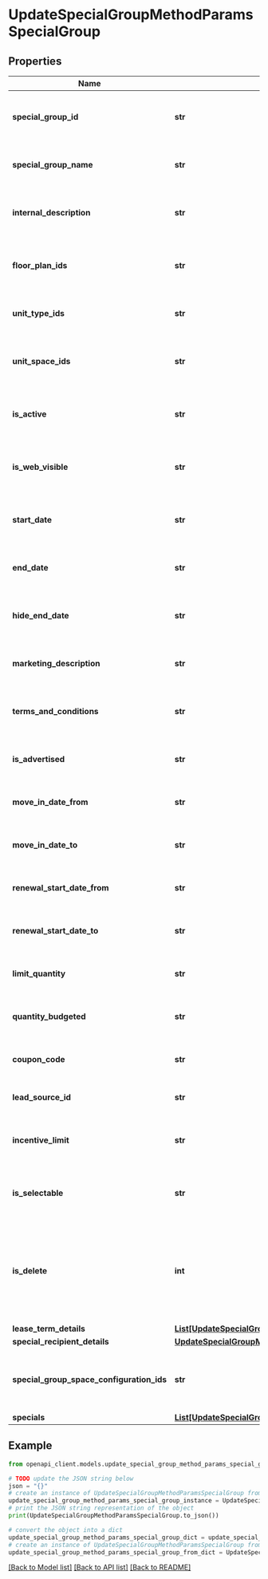 # UpdateSpecialGroupMethodParamsSpecialGroup


## Properties

Name | Type | Description | Notes
------------ | ------------- | ------------- | -------------
**special_group_id** | **str** | Required. The ID of the special group to update | 
**special_group_name** | **str** | Required. Name of the special group | 
**internal_description** | **str** | Optional. Internal description not visible to residents | [optional] 
**floor_plan_ids** | **str** | Optional. Comma separated floor plan IDs. | [optional] 
**unit_type_ids** | **str** | Optional. Comma separated unit type IDs. | [optional] 
**unit_space_ids** | **str** | Optional. Comma separated unit space IDs. | [optional] 
**is_active** | **str** | Optional. Determines if special is eligible to be used | [optional] 
**is_web_visible** | **str** | Optional. Determines if special will be shown in advertising | [optional] 
**start_date** | **str** | Optional. Date special will be advertised from | [optional] 
**end_date** | **str** | Optional. Date special will be advertised to | [optional] 
**hide_end_date** | **str** | Optional. Determines if special end date will be advertised | [optional] 
**marketing_description** | **str** | Optional. Description shown to residents | [optional] 
**terms_and_conditions** | **str** | Optional. Terms and conditions for the specials | [optional] 
**is_advertised** | **str** | Optional. Determines if special is manual only | [optional] 
**move_in_date_from** | **str** | Optional. Start of move-in date range | [optional] 
**move_in_date_to** | **str** | Optional. End of move-in date range | [optional] 
**renewal_start_date_from** | **str** | Optional. Start of renewal date range | [optional] 
**renewal_start_date_to** | **str** | Optional. End of renewal date range | [optional] 
**limit_quantity** | **str** | Optional. Allows setting limits on specials | [optional] 
**quantity_budgeted** | **str** | Optional. Number of specials to be given | [optional] 
**coupon_code** | **str** | Optional. Promotional code for special | [optional] 
**lead_source_id** | **str** | Optional. Source ID for promo code | [optional] 
**incentive_limit** | **str** | Optional. Number of incentives resident can receive | [optional] 
**is_selectable** | **str** | Optional. If specials incentive count matches limit | [optional] 
**is_delete** | **int** | Optional. pass this field if only wants to delete the special group. otherwise do not pass this field. | [optional] 
**lease_term_details** | [**List[UpdateSpecialGroupMethodParamsSpecialGroupLeaseTermDetailsInner]**](UpdateSpecialGroupMethodParamsSpecialGroupLeaseTermDetailsInner.md) |  | [optional] 
**special_recipient_details** | [**UpdateSpecialGroupMethodParamsSpecialGroupSpecialRecipientDetails**](UpdateSpecialGroupMethodParamsSpecialGroupSpecialRecipientDetails.md) |  | [optional] 
**special_group_space_configuration_ids** | **str** | Optional. Comma-separated space configuration IDs | [optional] 
**specials** | [**List[UpdateSpecialGroupMethodParamsSpecialGroupSpecialsInner]**](UpdateSpecialGroupMethodParamsSpecialGroupSpecialsInner.md) |  | [optional] 

## Example

```python
from openapi_client.models.update_special_group_method_params_special_group import UpdateSpecialGroupMethodParamsSpecialGroup

# TODO update the JSON string below
json = "{}"
# create an instance of UpdateSpecialGroupMethodParamsSpecialGroup from a JSON string
update_special_group_method_params_special_group_instance = UpdateSpecialGroupMethodParamsSpecialGroup.from_json(json)
# print the JSON string representation of the object
print(UpdateSpecialGroupMethodParamsSpecialGroup.to_json())

# convert the object into a dict
update_special_group_method_params_special_group_dict = update_special_group_method_params_special_group_instance.to_dict()
# create an instance of UpdateSpecialGroupMethodParamsSpecialGroup from a dict
update_special_group_method_params_special_group_from_dict = UpdateSpecialGroupMethodParamsSpecialGroup.from_dict(update_special_group_method_params_special_group_dict)
```
[[Back to Model list]](../README.md#documentation-for-models) [[Back to API list]](../README.md#documentation-for-api-endpoints) [[Back to README]](../README.md)


